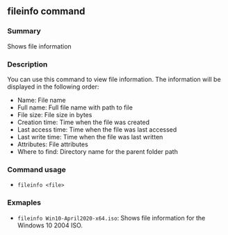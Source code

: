 ## fileinfo command

### Summary

Shows file information

### Description

You can use this command to view file information. The information will be displayed in the following order:

- Name: File name
- Full name: Full file name with path to file
- File size: File size in bytes
- Creation time: Time when the file was created
- Last access time: Time when the file was last accessed
- Last write time: Time when the file was last written
- Attributes: File attributes
- Where to find: Directory name for the parent folder path

### Command usage

* `fileinfo <file>`

### Exmaples

* `fileinfo Win10-April2020-x64.iso`: Shows file information for the Windows 10 2004 ISO.